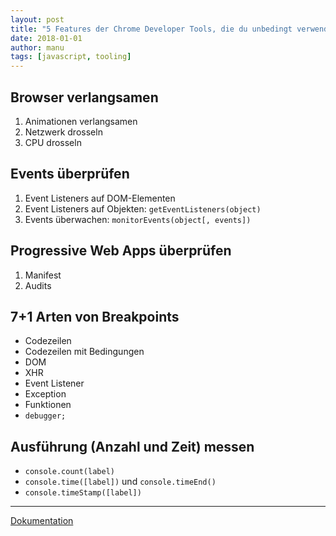 ```yaml
---
layout: post
title: "5 Features der Chrome Developer Tools, die du unbedingt verwenden solltest!"
date: 2018-01-01
author: manu
tags: [javascript, tooling]
---
```


## Browser verlangsamen

1. Animationen verlangsamen
2. Netzwerk drosseln
3. CPU drosseln

## Events überprüfen

1. Event Listeners auf DOM-Elementen
2. Event Listeners auf Objekten: `getEventListeners(object)`
3. Events überwachen: `monitorEvents(object[, events])`

## Progressive Web Apps überprüfen

1. Manifest
2. Audits

## 7+1 Arten von Breakpoints

* Codezeilen
* Codezeilen mit Bedingungen
* DOM
* XHR
* Event Listener
* Exception
* Funktionen
* `debugger;`

## Ausführung (Anzahl und Zeit) messen

* `console.count(label)`
* `console.time([label])` und `console.timeEnd()`
* `console.timeStamp([label])`

---

[Dokumentation](https://developers.google.com/web/tools/chrome-devtools/)
